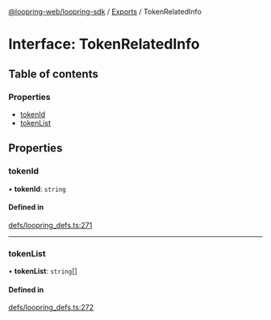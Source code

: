 [@loopring-web/loopring-sdk](../README.md) / [Exports](../modules.md) / TokenRelatedInfo

# Interface: TokenRelatedInfo

## Table of contents

### Properties

- [tokenId](TokenRelatedInfo.md#tokenid)
- [tokenList](TokenRelatedInfo.md#tokenlist)

## Properties

### tokenId

• **tokenId**: `string`

#### Defined in

[defs/loopring_defs.ts:271](https://github.com/Loopring/loopring_sdk/blob/9d83b66/src/defs/loopring_defs.ts#L271)

___

### tokenList

• **tokenList**: `string`[]

#### Defined in

[defs/loopring_defs.ts:272](https://github.com/Loopring/loopring_sdk/blob/9d83b66/src/defs/loopring_defs.ts#L272)
